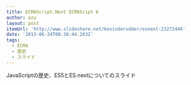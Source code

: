 ```yaml
---
title: ECMAScript.Next ECMAScipt 6
author: azu
layout: post
itemUrl: 'http://www.slideshare.net/kevinderudder/esnext-23272446'
date: '2013-06-24T08:38:44.203Z'
tags:
  - ECMA
  - 歴史
  - スライド
---
```

JavaScriptの歴史、ES5とES.nextについてのスライド

